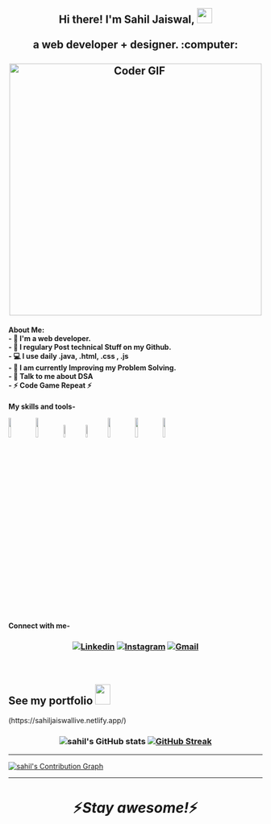<h2 align="center">
 <abc>
  <br>Hi there! I'm Sahil Jaiswal, <img src="https://user-images.githubusercontent.com/42378118/110234147-e3259600-7f4e-11eb-95be-0c4047144dea.gif" width="30"><br>
  <br> a web developer + designer. :computer:<br>  
  <br>
    <img src="https://media.giphy.com/media/SWoSkN6DxTszqIKEqv/giphy.gif" alt="Coder GIF" width="500">
 </abc> 
</h2>

<h4 align = "left>
### <img src="https://github.com/TheDudeThatCode/TheDudeThatCode/blob/master/Assets/Developer.gif" width="45px">About Me: <br>
- 🏦 I'm a web developer.<br>
- 📝 I regulary Post technical Stuff on my Github. <br> 
- 💻 I use daily .java, .html, .css , .js <br>
- 📖 I am currently Improving my Problem Solving. <br>
- 💬 Talk to me about DSA <br>
- ⚡ Code Game Repeat ⚡<br>
</h4>                                                                                                               
                                                                                                               
                                                                                           


**My skills and tools-**
                                                                                                               
 <p align = "center">
  
  <code><img width="10%" src="https://www.vectorlogo.zone/logos/java/java-ar21.svg"></code>
  <code><img width="10%" src="https://www.vectorlogo.zone/logos/github/github-ar21.svg"></code>
  <code><img width="8%" src="https://www.vectorlogo.zone/logos/w3_html5/w3_html5-icon.svg"></code>
  <code><img width="8%" src="https://www.vectorlogo.zone/logos/w3_css/w3_css-icon.svg"></code>
  <code><img width="10%" src="https://www.vectorlogo.zone/logos/javascript/javascript-horizontal.svg"></code>
<code><img width="10%" src="https://www.vectorlogo.zone/logos/nodejs/nodejs-horizontal.svg"></code>
<code><img width="10%" src=""></code>
  <br />
</p>
                                                                                       
                                                                                      

**Connect with me-**                                                                                                                
<h3 align = "center">       
                    
[![Linkedin](https://www.vectorlogo.zone/logos/linkedin/linkedin-ar21.svg)](https://www.linkedin.com/in/sahil-jaiswal-59018a219/)
[![Instagram](https://www.vectorlogo.zone/logos/instagram/instagram-ar21.svg)](https://www.instagram.com/_._sahil_._jaiswal_._/)
[![Gmail](https://img.shields.io/badge/-Gmail-c14438?style=flat&logo=Gmail&logoColor=white)](mailto:jaiswalsahil975@gmail.com)
                    
 &nbsp;
                    
 </h3> 

<h2>See my portfolio <img src="https://sahiljaiswallive.netlify.app/" width="30" height="40"/></h2>
(https://sahiljaiswallive.netlify.app/)       <br>            


                                                                                                                
                                                                                                              

<h3 align = "center">

![sahil's GitHub stats](https://github-readme-stats.vercel.app/api?username=sahiljaiswal02&show_icons=true&theme=react)
[![GitHub Streak](https://github-readme-streak-stats.herokuapp.com?user=sahiljaiswal02&theme=react&date_format=M%20j%5B%2C%20Y%5D&fire=DDA514)](https://git.io/streak-stats)
    
</h3>
<hr>
<a href="https://github.com/sahiljaiswal02/github-readme-activity-graph"><img alt="sahil's Contribution Graph" src="https://activity-graph.herokuapp.com/graph?username=sahiljaiswal02&theme=react&bg_color=000000&color=AE81CE&line=9644F4&point=FFFFFF&hide_border=true" /></a>  
<hr>                    
                    
<h1 align='center'>⚡️<i>Stay awesome!</i>⚡️</h1>

